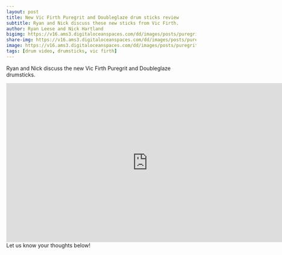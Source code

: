 ```yaml
---
layout: post
title: New Vic Firth Puregrit and Doubleglaze drum sticks review
subtitle: Ryan and Nick discuss these new sticks from Vic Firth.
author: Ryan Leese and Nick Hartland
bigimg: https://v16.ams3.digitaloceanspaces.com/dd/images/posts/puregrit-doubleglaze-big.jpg
share-img: https://v16.ams3.digitaloceanspaces.com/dd/images/posts/puregrit-doubleglaze-shareimage.jpg
image: https://v16.ams3.digitaloceanspaces.com/dd/images/posts/puregrit-doubleglaze-sq.jpg
tags: [drum video, drumsticks, vic firth]
---
```


Ryan and Nick discuss the new Vic Firth Puregrit and Doubleglaze drumsticks.

<iframe width="750" height="422"  src="https://www.youtube.com/embed/Ktxsq0NmaqM" frameborder="0" allow="autoplay; encrypted-media" allowfullscreen></iframe>
Let us know your thoughts below!